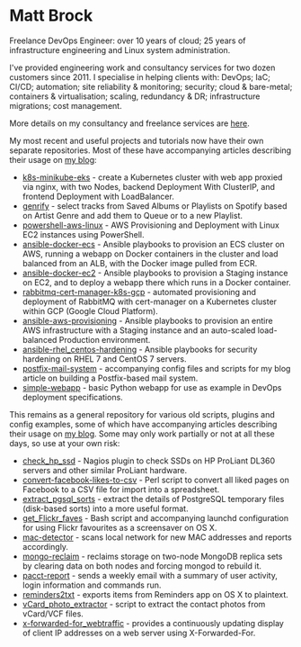 # Matt Brock

Freelance DevOps Engineer: over 10 years of cloud; 25 years of infrastructure engineering and Linux system administration.

I've provided engineering work and consultancy services for two dozen customers since 2011. I specialise in helping clients with: DevOps; IaC; CI/CD; automation; site reliability & monitoring; security; cloud & bare-metal; containers & virtualisation; scaling, redundancy & DR; infrastructure migrations; cost management.

More details on my consultancy and freelance services are [here](https://www.cetre.co.uk).

My most recent and useful projects and tutorials now have their own separate repositories. Most of these have accompanying articles describing their usage on [my blog](https://blog.cetre.co.uk):

* [k8s-minikube-eks](https://github.com/mattbrock/k8s-minikube-eks) - create a Kubernetes cluster with web app proxied via nginx, with two Nodes, backend Deployment With ClusterIP, and frontend Deployment with LoadBalancer.
* [genrify](https://github.com/mattbrock/genrify) - select tracks from Saved Albums or Playlists on Spotify based on Artist Genre and add them to Queue or to a new Playlist.
* [powershell-aws-linux](https://github.com/mattbrock/powershell-aws-linux) - AWS Provisioning and Deployment with Linux EC2 instances using PowerShell.
* [ansible-docker-ecs](https://github.com/mattbrock/ansible-docker-ecs) - Ansible playbooks to provision an ECS cluster on AWS, running a webapp on Docker containers in the cluster and load balanced from an ALB, with the Docker image pulled from ECR.
* [ansible-docker-ec2](https://github.com/mattbrock/ansible-docker-ec2) - Ansible playbooks to provision a Staging instance on EC2, and to deploy a webapp there which runs in a Docker container.
* [rabbitmq-cert-manager-k8s-gcp](https://github.com/mattbrock/rabbitmq-cert-manager-k8s-gcp) - automated provisioning and deployment of RabbitMQ with cert-manager on a Kubernetes cluster within GCP (Google Cloud Platform).
* [ansible-aws-provisioning](https://github.com/mattbrock/ansible-aws-provisioning) - Ansible playbooks to provision an entire AWS infrastructure with a Staging instance and an auto-scaled load-balanced Production environment.
* [ansible-rhel_centos-hardening](https://github.com/mattbrock/ansible-rhel-centos-hardening) - Ansible playbooks for security hardening on RHEL 7 and CentOS 7 servers.
* [postfix-mail-system](https://github.com/mattbrock/postfix-mail-system) - accompanying config files and scripts for my blog article on building a Postfix-based mail system.
* [simple-webapp](https://github.com/mattbrock/simple-webapp) - basic Python webapp for use as example in DevOps deployment specifications.

This remains as a general repository for various old scripts, plugins and config examples, some of which have accompanying articles describing their usage on [my blog](https://blog.cetre.co.uk). Some may only work partially or not at all these days, so use at your own risk:

* [check_hp_ssd](check_hp_ssd) - Nagios plugin to check SSDs on HP ProLiant DL360 servers and other similar ProLiant hardware.
* [convert-facebook-likes-to-csv](convert-facebook-likes-to-csv) - Perl script to convert all liked pages on Facebook to a CSV file for import into a spreadsheet.
* [extract_pgsql_sorts](extract_pgsql_sorts) - extract the details of PostgreSQL temporary files (disk-based sorts) into a more useful format.
* [get_Flickr_faves](get_Flickr_faves) - Bash script and accompanying launchd configuration for using Flickr favourites as a screensaver on OS X.
* [mac-detector](mac-detector) - scans local network for new MAC addresses and reports accordingly.
* [mongo-reclaim](mongo-reclaim) - reclaims storage on two-node MongoDB replica sets by clearing data on both nodes and forcing mongod to rebuild it.
* [pacct-report](pacct-report) - sends a weekly email with a summary of user activity, login information and commands run.
* [reminders2txt](reminders2txt) - exports items from Reminders app on OS X to plaintext.
* [vCard_photo_extractor](vCard_photo_extractor) - script to extract the contact photos from vCard/VCF files.
* [x-forwarded-for_webtraffic](x-forwarded-for_webtraffic) - provides a continuously updating display of client IP addresses on a web server using X-Forwarded-For.
